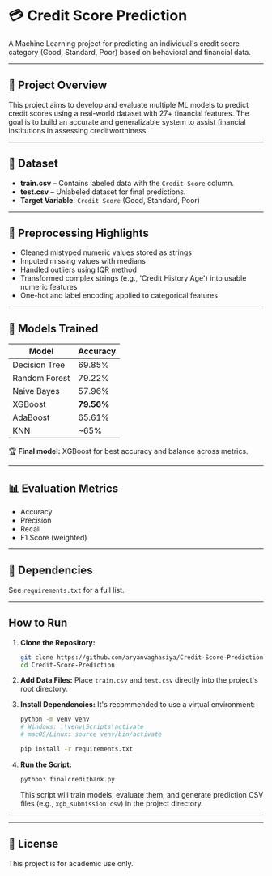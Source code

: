 # 💳 Credit Score Prediction

A Machine Learning project for predicting an individual's credit score category (Good, Standard, Poor) based on behavioral and financial data.

---

## 📘 Project Overview

This project aims to develop and evaluate multiple ML models to predict credit scores using a real-world dataset with 27+ financial features. The goal is to build an accurate and generalizable system to assist financial institutions in assessing creditworthiness.

---

## 📂 Dataset

- **train.csv** – Contains labeled data with the `Credit Score` column.
- **test.csv** – Unlabeled dataset for final predictions.
- **Target Variable**: `Credit Score` (Good, Standard, Poor)

---

## 🔧 Preprocessing Highlights

- Cleaned mistyped numeric values stored as strings
- Imputed missing values with medians
- Handled outliers using IQR method
- Transformed complex strings (e.g., 'Credit History Age') into usable numeric features
- One-hot and label encoding applied to categorical features

---

## 🧠 Models Trained

| Model               | Accuracy |
|--------------------|----------|
| Decision Tree       | 69.85%   |
| Random Forest       | 79.22%   |
| Naive Bayes         | 57.96%   |
| XGBoost             | **79.56%** |
| AdaBoost            | 65.61%   |
| KNN                 | ~65%     |

🏆 **Final model:** XGBoost for best accuracy and balance across metrics.

---

## 📊 Evaluation Metrics

- Accuracy
- Precision
- Recall
- F1 Score (weighted)

---

## 🧪 Dependencies

See `requirements.txt` for a full list.

-----

## How to Run

1.  **Clone the Repository:**

    ```bash
    git clone https://github.com/aryanvaghasiya/Credit-Score-Prediction.git
    cd Credit-Score-Prediction
    ```

2.  **Add Data Files:**
    Place `train.csv` and `test.csv` directly into the project's root directory.

3.  **Install Dependencies:**
    It's recommended to use a virtual environment:

    ```bash
    python -m venv venv
    # Windows: .\venv\Scripts\activate
    # macOS/Linux: source venv/bin/activate

    pip install -r requirements.txt
    ```

4.  **Run the Script:**

    ```bash
    python3 finalcreditbank.py
    ```

    This script will train models, evaluate them, and generate prediction CSV files (e.g., `xgb_submission.csv`) in the project directory.

-----
---

## 📌 License

This project is for academic use only.
